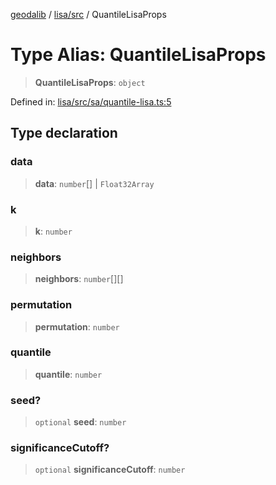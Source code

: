 [geodalib](../../../modules.md) / [lisa/src](../index.md) / QuantileLisaProps

# Type Alias: QuantileLisaProps

> **QuantileLisaProps**: `object`

Defined in: [lisa/src/sa/quantile-lisa.ts:5](https://github.com/GeoDaCenter/geoda-lib/blob/246bf05338fdf79294f778f8829940c18b17a0f8/js/packages/lisa/src/sa/quantile-lisa.ts#L5)

## Type declaration

### data

> **data**: `number`[] \| `Float32Array`

### k

> **k**: `number`

### neighbors

> **neighbors**: `number`[][]

### permutation

> **permutation**: `number`

### quantile

> **quantile**: `number`

### seed?

> `optional` **seed**: `number`

### significanceCutoff?

> `optional` **significanceCutoff**: `number`
